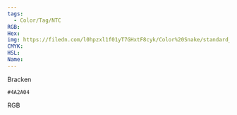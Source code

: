 ```yaml
---
tags:
  - Color/Tag/NTC
RGB:
Hex:
img: https://filedn.com/l0hpzxl1f01yT7GHxtF8cyk/Color%20Snake/standard_csv_to_svg/4A2A04.svg
CMYK:
HSL:
Name:
---
```

Bracken
```palette
#4A2A04
```
RGB

